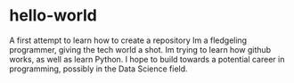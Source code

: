 # hello-world
A first attempt to learn how to create a repository
Im a fledgeling programmer, giving the tech world a shot. Im trying to learn how github works, as well as learn Python. I hope to build towards a potential career in programming, possibly in the Data Science field. 

